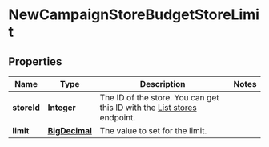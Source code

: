 

# NewCampaignStoreBudgetStoreLimit

## Properties

Name | Type | Description | Notes
------------ | ------------- | ------------- | -------------
**storeId** | **Integer** | The ID of the store. You can get this ID with the [List stores](#tag/Stores/operation/listStores) endpoint.  | 
**limit** | [**BigDecimal**](BigDecimal.md) | The value to set for the limit. | 



